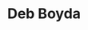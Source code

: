 ---
layout: layouts/profile.liquid
title: Deb Boyda
id: debboyda16
prefix: 
first: Deb
middle: 
last: Boyda
suffix: 
email: debboyda1@gmail.com
currentTitle: Corporate Board Director and Former CEO of Isobar/Dentsu International
currentOrg: Corporate Board Director&#58; Paya (NASDAQ&#58; Paya); Trustmark Benefits; Wells Enterprises
bio: Transformational President/CEO and Independent Board Director Delivering Value Creation for Companies in Complex Business Situations.<br /><br />Deb Boyda is an experienced board director and former CEO with a track record of helping companies digitize their businesses through technology enabled customer experiences and e-commerce solutions. Deb advises organizations on digital strategy, customer experience planning and delivery of digital transformations that generate millions in new value for organizations. She has a breadth of industry knowledge, advising senior executives across manufacturing, financial services, retail, travel & hospitality, and consumer products on their digital transformations. A purpose driven executive, Deb has a passion for human capital management and is acknowledged for her ability to build ‘whole brained’ high performing teams.<br /><br />Deb is a board director for Wells Enterprises, a $2B privately owned manufacturing company specializing in branded and private label ice cream. As a pedigreed marketing executive, Deb brings her deep understanding of customer behavior and contemporary tools, that are essential to creating high impact customer experiences in the digital economy, into the board room. She is Chairwoman of the Compensation and Talent Management Committee, where she focuses on guiding Wells’ executive performance standards and compensation plans. She also serves on the Nominating & Governance and the Audit committees with Wells.<br /><br />Deb is also a board director at Trustmark Benefits, a national employee benefits company with $2.5B in assets and an A- (excellent) rating by A.M. Best. Deb serves on both the Audit and Compensation committees with Trustmark and brings both the voice of the customer as well as her digital acumen into board discussions as Trustmark solves complex employee benefit problems.<br /><br />In addition, Deb is a board director for Paya (NASDAQ&#58; Paya.) Paya is a leading provider of integrated payment and frictionless commerce solutions that help customers accept and make payments, expedite receipt of money, and increase operating efficiencies. Paya processes over $40B of annual payment volume, making it a top provider of payment processing in the US. Deb serves on the Compensation Committee with Paya.<br /><br />Deb is also a board director and Treasurer for The Chicago Network, an organization of Chicago’s most influential women leaders dedicated to the empowerment of women in business, and she is a member of National Association of Corporate Directors and Women Corporate Directors.<br /><br />As the former CEO of Isobar/Dentsu International Deb was responsible for the revenue, profit, and strategic vision of the $200M digital firm. There, Deb served on Dentsu’s North American Executive Leadership team.<br /><br />As CEO of Isobar, Deb executed a business turnaround, reversing a 5-year profit decline while acquiring and successfully integrating an independent $50MM e-commerce company to amplify the core offerings of Isobar US. Deb also established Isobar Public Sector, a stand-alone business dedicated to providing technology and CX solutions for the US Government in a security cleared environment. She architected the vision, strategy, and M&A approach for this new entity. She led Isobar’s Government Security Council and was Executive Chair of the Isobar Public Sector Board of Directors.<br /><br />In 2014, Deb became President at Razorfish/Publicis. There, Deb led the turnaround of the business, driving $40MM in new revenue by acquiring customers seeking to digitize their businesses to compete in the new economy. Deb also successfully integrated Razorfish with a newly acquired technology firm, Sapient, into a single business and served on the North American ELT. Upon accepting the CEO role at Isobar, Razorfish had grown into a thriving $265MM digitally focused professional services business with a vastly expanded portfolio of clients.<br /><br />Previously, Deb was the Vice President/General Manager of a $350MM business unit at Beam Global Spirits & Wine. Her focus was the growth of a ‘new ventures’ portfolio of acquired brands. With full P&L responsibility, Deb led the repositioning, integration and expansion of numerous spirits brands into Beam while accelerating the innovation pipeline in the company. This resulted in Beam’s entry into the wine category and the creation of new businesses targeting diverse consumers. During her tenure Deb brought contemporary marketing acumen to the organization, resulting in consistent double-digit profit growth.<br /><br />Deb holds BA from Harvard University and an MSA from Northwestern University. She resides in Chicago.
linkedin: https://www.linkedin.com/in/debboyda/
tiktok: 
twitter: 
aboutme: 
insta: 
orgURL: 
snapchat: 
personalURL: 
smallHeadshotURL: assets/images/headshots/10.31.19%20DebCorporatePortrait2Color%5B1%5D%20copy_converted_scaled.avif
originalHeadshotURL: assets/images/headshots/10.31.19%20DebCorporatePortrait2Color%5B1%5D%20copy_converted_scaled.avif
tags-experience: 
    - B2B
    - B2C
    - DEI
    - Digital
    - Digital Transformation
    - Mergers & Acquisitions
    - Marketing
    - P&L&#58; $0-$500M
    - P&L&#58; $1B+
    - Private Companies
    - Public Companies
    - Transformational and Growth
    - Turnaround
    - B2B
    - B2C
    - Business Development
    - Corporate Development
    - Digital
    - Digital Transformation
    - Global
    - Governance
    - Mergers & Acquisitions
    - Marketing
    - P&L&#58; $0-$500M
    - Private Companies
    - Public Companies
    - Transformational and Growth
    - Turnaround
tags-current-industries: 
    - Advertising
    - Beverage and Tobacco Product Manufacturing
    - Consulting
    - Corporate Directorships
    - Finance and Insurance
    - Fitness
    - Food Manufacturing
    - Goods-Producing Industries
    - Government
    - Insurance Carriers and Related Activities
    - Manufacturing
    - Marketing/Sales
    - Private Equity
    - Professional and Business Services
    - Technology
tags-current-position: 
    - CEO / Chief Executive Officer
tags-past-industries: 
    - Advertising
    - Beverage and Tobacco Product Manufacturing
    - Consulting
    - Corporate Directorships
    - Food Manufacturing
    - Goods-Producing Industries
    - Manufacturing
    - Marketing/Sales
    - Professional and Business Services
    - Professional, Scientific, and Technical Services
    - Retail Trade
    - Technology
tags-past-position: 
tags-current-board-service: 
    - Corporate Private
    - Corporate Public
    - Nonprofit
tags-past-board-service: 
    - Corporate Public
boards-current-corporate-private: 
    - Wells Enterprises, 
    - Trustmark Benefits, 
boards-current-corporate-public: 
    - Paya (NASDAQ&#58;Paya), 
boards-current-nonprofit: 
    - The Chicago Network, 
boards-current-privateequity: 
boards-current-spac: 
boards-current-vc: 
boards-past-corporate-private: 
boards-past-corporate-public: 
    - Isobar/Executive Chair, 
boards-past-nonprofit: 
boards-past-privateequity: 
boards-past-spac: 
boards-past-vc: 
---